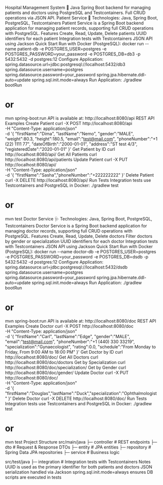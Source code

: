 Hospital Management System 🏥
Java Spring Boot backend for managing patients and doctors using PostgreSQL and Testcontainers. Full CRUD operations via JSON API.
Patient Service 🏥
Technologies: Java, Spring Boot, PostgreSQL, Testcontainers
Patient Service is a Spring Boot backend application for managing patient records, supporting full CRUD operations with PostgreSQL.
Features
Create, Read, Update, Delete patients
UUID identifiers for each patient
Integration tests with Testcontainers
JSON API using Jackson
Quick Start
Run with Docker (PostgreSQL):
docker run --name patient-db -e POSTGRES_USER=postgres -e POSTGRES_PASSWORD=your_password -e POSTGRES_DB=db3 -p 5432:5432 -d postgres:12
Configure Application:
spring.datasource.url=jdbc:postgresql://localhost:5432/db3
spring.datasource.username=postgres
spring.datasource.password=your_password
spring.jpa.hibernate.ddl-auto=update
spring.sql.init.mode=always
Run Application:
./gradlew bootRun
# or
mvn spring-boot:run
API is available at: http://localhost:8080/api
REST API Examples
Create Patient
curl -X POST http://localhost:8080/api \
-H "Content-Type: application/json" \
-d '{
  "firstName":"Dima",
  "lastName":"Nemo",
  "gender":"MALE",
  "weight":80.3,
  "height":180.5,
  "email":"test@mail.com",
  "phoneNumber":"+1 (22) 1111 77",
  "dateOfBirth":"2000-01-01",
  "address":"ST test 4/3",
  "registeredDate":"2020-01-01"
}'
Get Patient by ID
curl http://localhost:8080/api/<UUID>
Get All Patients
curl http://localhost:8080/api/patients
Update Patient
curl -X PUT http://localhost:8080/api/<UUID> \
-H "Content-Type: application/json" \
-d '{ "firstName":"Sasha","phoneNumber":"+222222222" }'
Delete Patient
curl -X DELETE http://localhost:8080/api/<UUID>
Run Tests
Integration tests use Testcontainers and PostgreSQL in Docker:
./gradlew test
# or
mvn test
Doctor Service 🩺
Technologies: Java, Spring Boot, PostgreSQL, Testcontainers
Doctor Service is a Spring Boot backend application for managing doctor records, supporting full CRUD operations with PostgreSQL.
Features
Create, Read, Update, Delete doctors
Filter doctors by gender or specialization
UUID identifiers for each doctor
Integration tests with Testcontainers
JSON API using Jackson
Quick Start
Run with Docker (PostgreSQL):
docker run --name doctor-db -e POSTGRES_USER=postgres -e POSTGRES_PASSWORD=your_password -e POSTGRES_DB=dsdb -p 5432:5432 -d postgres:12
Configure Application:
spring.datasource.url=jdbc:postgresql://localhost:5432/dsdb
spring.datasource.username=postgres
spring.datasource.password=your_password
spring.jpa.hibernate.ddl-auto=update
spring.sql.init.mode=always
Run Application:
./gradlew bootRun
# or
mvn spring-boot:run
API is available at: http://localhost:8080/doc
REST API Examples
Create Doctor
curl -X POST http://localhost:8080/doc \
-H "Content-Type: application/json" \
-d '{
  "firstName":"Carl",
  "lastName":"Edge",
  "gender":"MALE",
  "email":"test@mail.com",
  "phoneNumber":"+1 (440) 330 33219",
  "specialization":"Gynaecologist",
  "rating":0.0,
  "schedule":"From Monday to Friday, From 9:00 AM to 18:00 PM"
}'
Get Doctor by ID
curl http://localhost:8080/doc/<UUID>
Get All Doctors
curl http://localhost:8080/doc/doctors
Get by Specialization
curl http://localhost:8080/doc/specialization/<specialization>
Get by Gender
curl http://localhost:8080/doc/gender/<gender>
Update Doctor
curl -X PUT http://localhost:8080/doc/<UUID> \
-H "Content-Type: application/json" \
-d '{ "firstName":"Douglas","lastName":"Duck","specialization":"Ophthalmologist" }'
Delete Doctor
curl -X DELETE http://localhost:8080/doc/<UUID>
Run Tests
Integration tests use Testcontainers and PostgreSQL in Docker:
./gradlew test
# or
mvn test
Project Structure
src/main/java
├─ controller  # REST endpoints
├─ dto         # Request & Response DTOs
├─ entity      # JPA entities
├─ repository  # Spring Data JPA repositories
├─ service     # Business logic

src/test/java
├─ integration # Integration tests with Testcontainers
Notes
UUID is used as the primary identifier for both patients and doctors
JSON serialization handled via Jackson
spring.sql.init.mode=always ensures DB scripts are executed in tests
